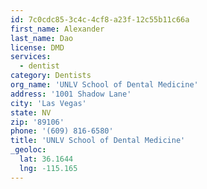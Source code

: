 ```yaml
---
id: 7c0cdc85-3c4c-4cf8-a23f-12c55b11c66a
first_name: Alexander
last_name: Dao
license: DMD
services:
  - dentist
category: Dentists
org_name: 'UNLV School of Dental Medicine'
address: '1001 Shadow Lane'
city: 'Las Vegas'
state: NV
zip: '89106'
phone: '(609) 816-6580'
title: 'UNLV School of Dental Medicine'
_geoloc:
  lat: 36.1644
  lng: -115.165
---
```

